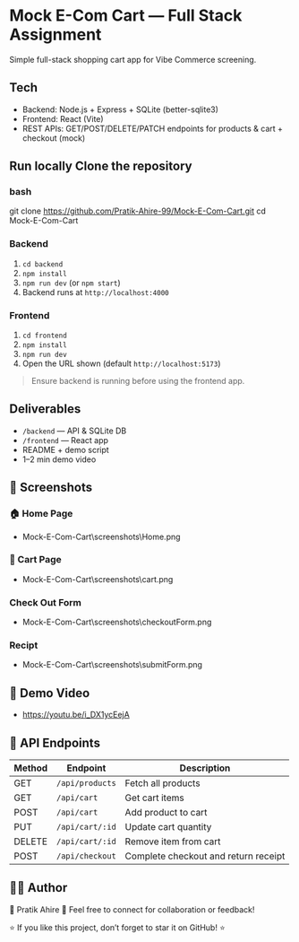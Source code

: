 # Mock E-Com Cart — Full Stack Assignment

Simple full-stack shopping cart app for Vibe Commerce screening.

## Tech
- Backend: Node.js + Express + SQLite (better-sqlite3)
- Frontend: React (Vite)
- REST APIs: GET/POST/DELETE/PATCH endpoints for products & cart + checkout (mock)

## Run locally Clone the repository
### bash
git clone https://github.com/Pratik-Ahire-99/Mock-E-Com-Cart.git
cd Mock-E-Com-Cart

### Backend
1. `cd backend`
2. `npm install`
3. `npm run dev` (or `npm start`)
4. Backend runs at `http://localhost:4000`

### Frontend
1. `cd frontend`
2. `npm install`
3. `npm run dev`
4. Open the URL shown (default `http://localhost:5173`)

> Ensure backend is running before using the frontend app.

## Deliverables
- `/backend` — API & SQLite DB
- `/frontend` — React app
- README + demo script
- 1–2 min demo video

## 📸 Screenshots
### 🏠 Home Page
- Mock-E-Com-Cart\screenshots\Home.png

### 🛒 Cart Page
- Mock-E-Com-Cart\screenshots\cart.png

### Check Out Form
- Mock-E-Com-Cart\screenshots\checkoutForm.png

### Recipt 
- Mock-E-Com-Cart\screenshots\submitForm.png

## 🎥 Demo Video
- https://youtu.be/i_DX1ycEejA

## 🧾 API Endpoints

| Method | Endpoint        | Description                          |
| ------ | --------------- | ------------------------------------ |
| GET    | `/api/products` | Fetch all products                   |
| GET    | `/api/cart`     | Get cart items                       |
| POST   | `/api/cart`     | Add product to cart                  |
| PUT    | `/api/cart/:id` | Update cart quantity                 |
| DELETE | `/api/cart/:id` | Remove item from cart                |
| POST   | `/api/checkout` | Complete checkout and return receipt |

## 🧑‍💻 Author

👤 Pratik Ahire
📧 Feel free to connect for collaboration or feedback!

⭐ If you like this project, don’t forget to star it on GitHub! ⭐